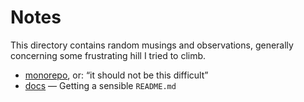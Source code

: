 # Notes

This directory contains random musings and observations, generally concerning some frustrating hill I tried to climb.

- [monorepo](./monorepo.md), or: <q>it should not be this difficult</q>
- [docs](./docs.md) — Getting a sensible `README.md`
